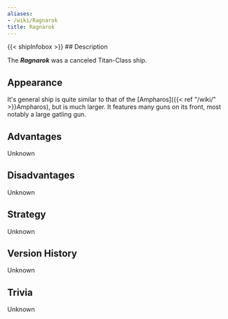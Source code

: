 ```yaml
---
aliases:
- /wiki/Ragnarok
title: Ragnarok
---
```


{{< shipInfobox >}} ## Description

The **_Ragnarok_** was a canceled Titan-Class ship.

## Appearance

It's general ship is quite similar to that of the [Ampharos]({{< ref "/wiki/" >}}Ampharos), but is much larger. It features many guns on its front, most notably a large gatling gun.

## Advantages

Unknown

## Disadvantages

Unknown

## Strategy

Unknown

## Version History 

Unknown

## Trivia

Unknown